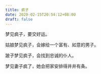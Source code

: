 ```yaml
---
title: 疯子
date: 2020-02-15T20:54:12+08:00
draft: false
---
```


梦见疯子，要交好运。<br>


姑娘梦见疯子，会嫁给一个富有、如意的男子。<br>


跛子梦见疯子，会找到忠诚的仆人。<br>


梦见妻子疯了，她会把家安排得井井有条。<br>
